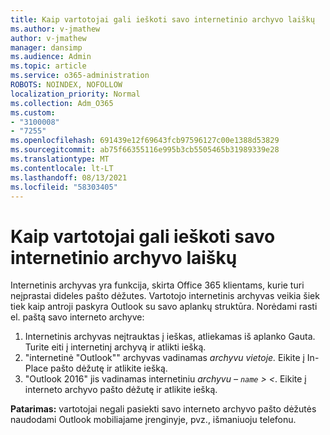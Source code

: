 ```yaml
---
title: Kaip vartotojai gali ieškoti savo internetinio archyvo laiškų
ms.author: v-jmathew
author: v-jmathew
manager: dansimp
ms.audience: Admin
ms.topic: article
ms.service: o365-administration
ROBOTS: NOINDEX, NOFOLLOW
localization_priority: Normal
ms.collection: Adm_O365
ms.custom:
- "3100008"
- "7255"
ms.openlocfilehash: 691439e12f69643fcb97596127c00e1388d53829
ms.sourcegitcommit: ab75f66355116e995b3cb5505465b31989339e28
ms.translationtype: MT
ms.contentlocale: lt-LT
ms.lasthandoff: 08/13/2021
ms.locfileid: "58303405"
---
```

# <a name="how-users-can-search-their-online-archive-for-messages"></a>Kaip vartotojai gali ieškoti savo internetinio archyvo laiškų

Internetinis archyvas yra funkcija, skirta Office 365 klientams, kurie turi neįprastai dideles pašto dėžutes. Vartotojo internetinis archyvas veikia šiek tiek kaip antroji paskyra Outlook su savo aplankų struktūra. Norėdami rasti el. paštą savo interneto archyve:

1. Internetinis archyvas neįtrauktas į ieškas, atliekamas iš aplanko Gauta. Turite eiti į internetinį archyvą ir atlikti iešką.
2. "internetinė "Outlook"" archyvas vadinamas *archyvu vietoje.* Eikite į In-Place pašto dėžutę ir atlikite iešką.
3. "Outlook 2016" jis vadinamas internetiniu *archyvu – `name` > <*. Eikite į interneto archyvo pašto dėžutę ir atlikite iešką.

**Patarimas:** vartotojai negali pasiekti savo interneto archyvo pašto dėžutės naudodami Outlook mobiliajame įrenginyje, pvz., išmaniuoju telefonu.
